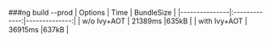 ###ng build --prod 
| Options       |      Time     |  BundleSize   |
|---------------|:-------------:|--------------:|
| w/o Ivy+AOT   |    21389ms    |635kB          |
| with Ivy+AOT  |    36915ms    |637kB          |

